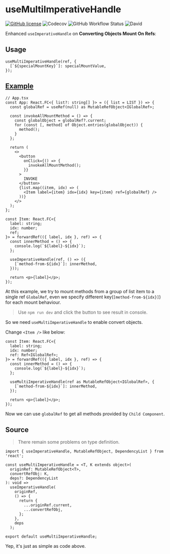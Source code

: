 # useMultiImperativeHandle

[![GitHub license](https://img.shields.io/github/license/linbudu599/useMultiImperativeHandle)](https://github.com/linbudu599/useMultiImperativeHandle/blob/master/LICENSE)
![Codecov](https://img.shields.io/codecov/c/github/Penumbra/useMultiImperativeHandle)
![GitHub Workflow Status](https://img.shields.io/github/workflow/status/linbudu599/useMultiImperativeHandle/useMIH%20CI)
![David](https://img.shields.io/david/dev/linbudu599/useMultiImperativeHandle?color=green&label=dependencies)


Enhanced `useImperativeHandle` on **Converting Objects Mount On Refs**:

## Usage

```tsx
useMultiImperativeHandle(ref, {
  [`${specialMountKey}`]: specialMountValue,
});
```

## [Example](./src/app.tsx)

```tsx
// App.tsx
const App: React.FC<{ list?: string[] }> = ({ list = LIST }) => {
  const globalRef = useRef(null) as MutableRefObject<IGlobalRef>;

  const invokeAllMountMethod = () => {
    const globalObject = globalRef?.current;
    for (const [, method] of Object.entries(globalObject)) {
      method();
    }
  };

  return (
    <>
      <button
        onClick={() => {
          invokeAllMountMethod();
        }}
      >
        INVOKE
      </button>
      {list.map((item, idx) => (
        <Item label={item} idx={idx} key={item} ref={globalRef} />
      ))}
    </>
  );
};

const Item: React.FC<{
  label: string;
  idx: number;
  ref;
}> = forwardRef(({ label, idx }, ref) => {
  const innerMethod = () => {
    console.log(`${label}-${idx}`);
  };

  useImperativeHandle(ref, () => ({
    [`method-from-${idx}`]: innerMethod,
  }));

  return <p>{label}</p>;
});
```

At this example, we try to mount methods from a group of list item to a single ref `GlobalRef`,
even we specify different key(`[method-from-${idx}]`) for each mount behaviour.

> Use `npm run dev` and click the button to see result in console.

So we need `useMultiImperativeHandle` to enable convert objects.

Change `<Item />` like below:

```tsx
const Item: React.FC<{
  label: string;
  idx: number;
  ref: Ref<IGlobalRef>;
}> = forwardRef(({ label, idx }, ref) => {
  const innerMethod = () => {
    console.log(`${label}-${idx}`);
  };

  useMultiImperativeHandle(ref as MutableRefObject<IGlobalRef>, {
    [`method-from-${idx}`]: innerMethod,
  });

  return <p>{label}</p>;
});
```

Now we can use `globalRef` to get all methods provided by `Child Component`.

## Source

> There remain some problems on type definition.

```tsx
import { useImperativeHandle, MutableRefObject, DependencyList } from 'react';

const useMultiImperativeHandle = <T, K extends object>(
  originRef: MutableRefObject<T>,
  convertRefObj: K,
  deps?: DependencyList
): void =>
  useImperativeHandle(
    originRef,
    () => {
      return {
        ...originRef.current,
        ...convertRefObj,
      };
    },
    deps
  );

export default useMultiImperativeHandle;
```

Yep, it's just as simple as code above.
